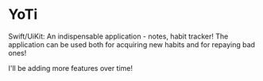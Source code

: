 # YoTi
Swift/UiKit: An indispensable application - notes, habit tracker!  The application can be used both for acquiring new habits and for repaying bad ones!

I'll be adding more features over time!
